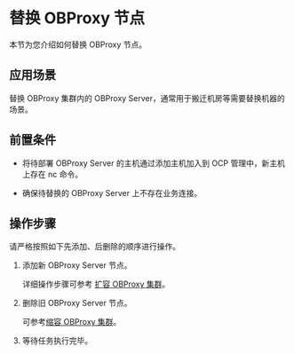# 替换 OBProxy 节点

本节为您介绍如何替换 OBProxy 节点。

## 应用场景

替换 OBProxy 集群内的 OBProxy Server，通常用于搬迁机房等需要替换机器的场景。

## 前置条件

* 将待部署 OBProxy Server 的主机通过添加主机加入到 OCP 管理中，新主机上存在 nc 命令。

* 确保待替换的 OBProxy Server 上不存在业务连接。

## 操作步骤

请严格按照如下先添加、后删除的顺序进行操作。

1. 添加新 OBProxy Server 节点。

    详细操作步骤可参考 [扩容 OBProxy 集群](1000.expanding-the-obproxy-cluster.md)。

2. 删除旧 OBProxy Server 节点。

    可参考[缩容 OBProxy 集群](1100.scaling-down-the-obproxy-cluster.md)。

3. 等待任务执行完毕。
